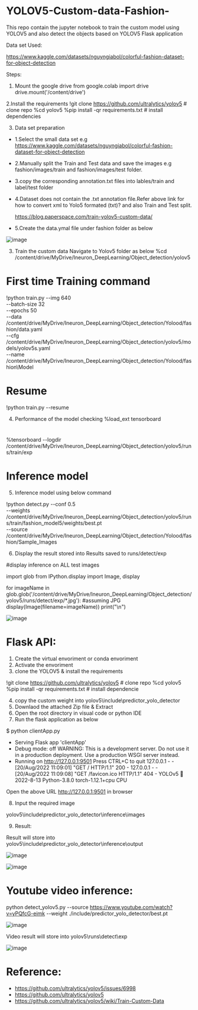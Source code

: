 # YOLOV5-Custom-data-Fashion-
This repo contain the jupyter notebook to train the custom model using YOLOV5 and also detect the objects based on YOLOV5 Flask application

Data set Used:

https://www.kaggle.com/datasets/nguyngiabol/colorful-fashion-dataset-for-object-detection

Steps:

1. Mount the google drive
from google.colab import drive
drive.mount('/content/drive')

2.Install the requirements
!git clone https://github.com/ultralytics/yolov5  # clone repo
%cd yolov5
%pip install -qr requirements.txt # install dependencies

3. Data set preparation
- 1.Select the small data set e.g 
https://www.kaggle.com/datasets/nguyngiabol/colorful-fashion-dataset-for-object-detection

- 2.Manually split the Train and Test data and save the images e.g fashion/images/train and fashion/images/test folder.

- 3.copy the corresponding annotation.txt files into 
     lables/train and label/test folder
- 4.Dataset does not contain the .txt annotation file.Refer above link for how to convert xml to Yolo5 formated (txt)? and also Train and Test split.

    https://blog.paperspace.com/train-yolov5-custom-data/

- 5.Create the data.ymal file under fashion folder as below

![image](https://user-images.githubusercontent.com/46878296/185730278-3be8898d-853d-42bd-a9ce-31fb9a09b78f.png)


3. Train the custom data
 Navigate to  Yolov5 folder as below
 %cd /content/drive/MyDrive/Ineuron_DeepLearning/Object_detection/yolov5
 
# First time Training command
!python train.py --img 640 \
--batch-size 32 \
--epochs 50 \
--data /content/drive/MyDrive/Ineuron_DeepLearning/Object_detection/Yolood/fashion/data.yaml \
--cfg /content/drive/MyDrive/Ineuron_DeepLearning/Object_detection/yolov5/models/yolov5s.yaml\
 --name /content/drive/MyDrive/Ineuron_DeepLearning/Object_detection/Yolood/fashion\Model
 
 # Resume
 !python train.py --resume
 
4. Performance of the model checking
 %load_ext tensorboard
#
%tensorboard --logdir /content/drive/MyDrive/Ineuron_DeepLearning/Object_detection/yolov5/runs/train/exp

# Inference model

5. Inference model using below command

!python detect.py --conf 0.5 \
--weights /content/drive/MyDrive/Ineuron_DeepLearning/Object_detection/yolov5/runs/train/fashion_model5/weights/best.pt \
--source /content/drive/MyDrive/Ineuron_DeepLearning/Object_detection/Yolood/fashion/Sample_Images

6. Display the result stored into Results saved to runs/detect/exp

#display inference on ALL test images

import glob
from IPython.display import Image, display

for imageName in glob.glob('/content/drive/MyDrive/Ineuron_DeepLearning/Object_detection/yolov5/runs/detect/exp/*.jpg'): #assuming JPG
    display(Image(filename=imageName))
    print("\n")
    
   ![image](https://user-images.githubusercontent.com/46878296/185730669-c8c1c948-477d-434d-a73d-f23da05cbab7.png)


# Flask API:

1. Create the virtual envoriment or conda envoriment
2. Activate the envoriment
3. clone the YOLOV5 & install the requirements

!git clone https://github.com/ultralytics/yolov5  # clone repo
%cd yolov5
%pip install -qr requirements.txt # install dependencie

4. copy the custom weight into yolov5\include\predictor_yolo_detector
5. Downlaod the attached Zip file & Extract
6. Open the root directory in visual code or python IDE
7. Run the flask application as  below


$ python clientApp.py
 * Serving Flask app 'clientApp'
 * Debug mode: off
WARNING: This is a development server. Do not use it in a production deployment. Use a production WSGI server instead.
 * Running on http://127.0.0.1:9501
Press CTRL+C to quit
127.0.0.1 - - [20/Aug/2022 11:09:01] "GET / HTTP/1.1" 200 -
127.0.0.1 - - [20/Aug/2022 11:09:08] "GET /favicon.ico HTTP/1.1" 404 -
YOLOv5 🚀 2022-8-13 Python-3.8.0 torch-1.12.1+cpu CPU

Open the above URL http://127.0.0.1:9501 in browser

8. Input the required image

yolov5\include\predictor_yolo_detector\inference\images


9. Result:

Result will store into yolov5\include\predictor_yolo_detector\inference\output

![image](https://user-images.githubusercontent.com/46878296/185730785-b19fbed6-5914-44ac-9fd6-18428bc824a7.png)

![image](https://user-images.githubusercontent.com/46878296/185730826-605979a6-3893-488e-92b1-6c746efa55c9.png)



# Youtube video inference:

python detect_yolov5.py  --source https://www.youtube.com/watch?v=yPQfcG-eimk --weight ./include/predictor_yolo_detector/best.pt

![image](https://user-images.githubusercontent.com/46878296/185731769-2837925a-e244-41f0-8a2a-a7a28f79430c.png)


Video result will store into yolov5\runs\detect\exp

![image](https://user-images.githubusercontent.com/46878296/185731974-fa2e456b-5152-4b72-8306-e221f9574735.png)


# Reference:
- https://github.com/ultralytics/yolov5/issues/6998
- https://github.com/ultralytics/yolov5
- https://github.com/ultralytics/yolov5/wiki/Train-Custom-Data







 
 
 
